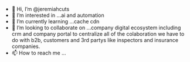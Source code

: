 - 👋 Hi, I’m @jeremiahcuts
- 👀 I’m interested in ...ai and automation
- 🌱 I’m currently learning ...cache cdn 
- 💞️ I’m looking to collaborate on ...company digital ecosystem including crm and company portal to centralize all of the colaboration we have to do with b2b, customers and 3rd partys like inspectors and insurance companies.    
- 📫 How to reach me ...

<!---
jeremiahcuts/jeremiahcuts is a ✨ special ✨ repository because its `README.md` (this file) appears on your GitHub profile.
You can click the Preview link to take a look at your changes.
--->
